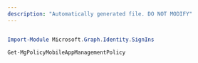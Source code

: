 ```yaml
---
description: "Automatically generated file. DO NOT MODIFY"
---
```


```powershell

Import-Module Microsoft.Graph.Identity.SignIns

Get-MgPolicyMobileAppManagementPolicy

```